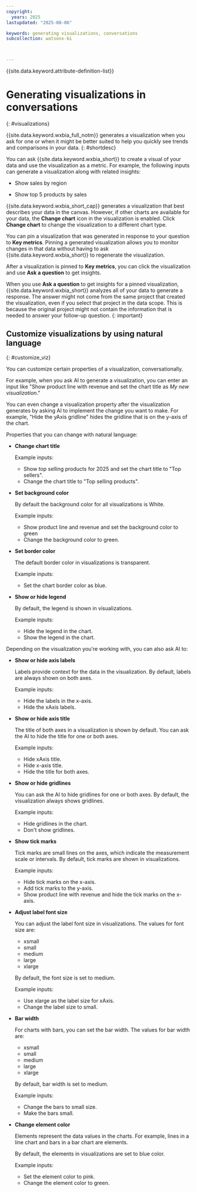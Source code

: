 ```yaml
---
copyright:
  years: 2025
lastupdated: "2025-08-06"

keywords: generating visualizations, conversations
subcollection: watsonx-bi



---
```

{{site.data.keyword.attribute-definition-list}}


# Generating visualizations in conversations
{: #visualizations}

{{site.data.keyword.wxbia_full_notm}} generates a visualization when you ask for one or when it might be better suited to help you quickly see trends and comparisons in your data. {: #shortdesc}

You can ask {{site.data.keyword.wxbia_short}} to create a visual of your data and use the visualization as a metric. For example, the following inputs can generate a visualization along with related insights:  

- Show sales by region 

- Show top 5 products by sales

{{site.data.keyword.wxbia_short_cap}} generates a visualization that best describes your data in the canvas. However, if other charts are available for your data, the **Change chart** icon in the visualization is enabled. Click **Change chart** to change the visualization to a different chart type.

You can pin a visualization that was generated in response to your question to **Key metrics**. Pinning a generated visualization allows you to monitor changes in that data without having to ask {{site.data.keyword.wxbia_short}} to regenerate the visualization. 

After a visualization is pinned to **Key metrics**, you can click the visualization and use **Ask a question** to get insights.

When you use **Ask a question** to get insights for a pinned visualization, {{site.data.keyword.wxbia_short}} analyzes all of your data to generate a response. The answer might not come from the same project that created the visualization, even if you select that project in the data scope. This is because the original project might not contain the information that is needed to answer your follow-up question.
{: important}

## Customize visualizations by using natural language
{: #customize_viz}

You can customize certain properties of a visualization, conversationally.

For example, when you ask AI to generate a visualization, you can enter an input like "Show product line with revenue and set the chart title as *My new visualization*."

You can even change a visualization property after the visualization generates by asking AI to implement the change you want to make. For example, "Hide the yAxis gridline" hides the gridline that is on the y-axis of the chart.

Properties that you can change with natural language:

- **Change chart title**

  Example inputs: 

  - Show top selling products for 2025 and set the chart title to "Top sellers". 
  - Change the chart title to "Top selling products".

- **Set background color**

  By default the background color for all visualizations is White. 

  Example inputs:

  - Show product line and revenue and set the background color to green
  - Change the background color to green.

- **Set border color**

  The default border color in visualizations is transparent. 

  Example inputs:

  - Set the chart border color as blue.

- **Show or hide legend**

  By default, the legend is shown in visualizations.

  Example inputs:

  - Hide the legend in the chart.
  - Show the legend in the chart.

Depending on the visualization you're working with, you can also ask AI to:

- **Show or hide axis labels**

  Labels provide context for the data in the visualization. By default, labels are always shown on both axes. 
  
  Example inputs:

  - Hide the labels in the x-axis.
  - Hide the xAxis labels.

- **Show or hide axis title**

  The title of both axes in a visualization is shown by default. You can ask the AI to hide the title for one or both axes.

  Example inputs: 

  - Hide xAxis title. 
  - Hide x-axis title.
  - Hide the title for both axes. 

- **Show or hide gridlines**

  You can ask the AI to hide gridlines for one or both axes. By default, the visualization always shows gridlines. 

  Example inputs:

  - Hide gridlines in the chart.
  - Don't show gridlines.

- **Show tick marks**

  Tick marks are small lines on the axes, which indicate the measurement scale or intervals. By default, tick marks are shown in visualizations.

  Example inputs:

  - Hide tick marks on the x-axis.
  - Add tick marks to the y-axis.
  - Show product line with revenue and hide the tick marks on the x-axis.

- **Adjust label font size** 
  
    You can adjust the label font size in visualizations. The values for font size are:
    
    - xsmall
    - small
    - medium
    - large
    - xlarge
    
    By default, the font size is set to medium. 

    Example inputs:

    - Use xlarge as the label size for xAxis.
    - Change the label size to small.

- **Bar width**

  For charts with bars, you can set the bar width. The values for bar width are: 
  
    - xsmall
    - small
    - medium
    - large
    - xlarge
  
  By default, bar width is set to medium. 

  Example inputs:

  - Change the bars to small size.
  - Make the bars small.
  
- **Change element color**

    Elements represent the data values in the charts. For example, lines in a line chart and bars in a bar chart are elements. 

    By default, the elements in visualizations are set to blue color. 

    Example inputs:

    - Set the element color to pink.
    - Change the element color to green.
    
